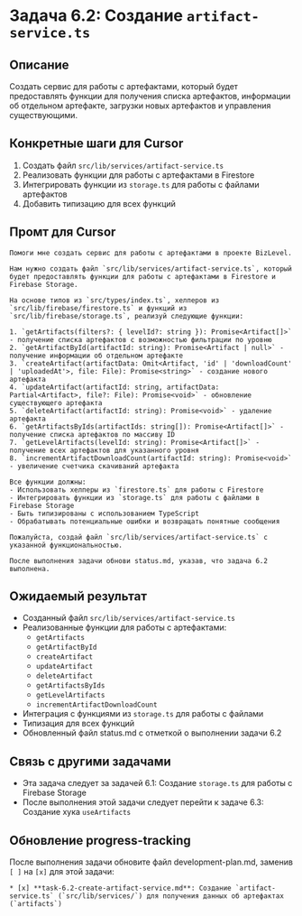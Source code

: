 # Задача 6.2: Создание `artifact-service.ts`

## Описание
Создать сервис для работы с артефактами, который будет предоставлять функции для получения списка артефактов, информации об отдельном артефакте, загрузки новых артефактов и управления существующими.


## Конкретные шаги для Cursor
1. Создать файл `src/lib/services/artifact-service.ts`
2. Реализовать функции для работы с артефактами в Firestore
3. Интегрировать функции из `storage.ts` для работы с файлами артефактов
4. Добавить типизацию для всех функций

## Промт для Cursor
```
Помоги мне создать сервис для работы с артефактами в проекте BizLevel.

Нам нужно создать файл `src/lib/services/artifact-service.ts`, который будет предоставлять функции для работы с артефактами в Firestore и Firebase Storage.

На основе типов из `src/types/index.ts`, хелперов из `src/lib/firebase/firestore.ts` и функций из `src/lib/firebase/storage.ts`, реализуй следующие функции:

1. `getArtifacts(filters?: { levelId?: string }): Promise<Artifact[]>` - получение списка артефактов с возможностью фильтрации по уровню
2. `getArtifactById(artifactId: string): Promise<Artifact | null>` - получение информации об отдельном артефакте
3. `createArtifact(artifactData: Omit<Artifact, 'id' | 'downloadCount' | 'uploadedAt'>, file: File): Promise<string>` - создание нового артефакта
4. `updateArtifact(artifactId: string, artifactData: Partial<Artifact>, file?: File): Promise<void>` - обновление существующего артефакта
5. `deleteArtifact(artifactId: string): Promise<void>` - удаление артефакта
6. `getArtifactsByIds(artifactIds: string[]): Promise<Artifact[]>` - получение списка артефактов по массиву ID
7. `getLevelArtifacts(levelId: string): Promise<Artifact[]>` - получение всех артефактов для указанного уровня
8. `incrementArtifactDownloadCount(artifactId: string): Promise<void>` - увеличение счетчика скачиваний артефакта

Все функции должны:
- Использовать хелперы из `firestore.ts` для работы с Firestore
- Интегрировать функции из `storage.ts` для работы с файлами в Firebase Storage
- Быть типизированы с использованием TypeScript
- Обрабатывать потенциальные ошибки и возвращать понятные сообщения

Пожалуйста, создай файл `src/lib/services/artifact-service.ts` с указанной функциональностью.

После выполнения задачи обнови status.md, указав, что задача 6.2 выполнена.
```

## Ожидаемый результат
- Созданный файл `src/lib/services/artifact-service.ts`
- Реализованные функции для работы с артефактами:
  - `getArtifacts`
  - `getArtifactById`
  - `createArtifact`
  - `updateArtifact`
  - `deleteArtifact`
  - `getArtifactsByIds`
  - `getLevelArtifacts`
  - `incrementArtifactDownloadCount`
- Интеграция с функциями из `storage.ts` для работы с файлами
- Типизация для всех функций
- Обновленный файл status.md с отметкой о выполнении задачи 6.2

## Связь с другими задачами
- Эта задача следует за задачей 6.1: Создание `storage.ts` для работы с Firebase Storage
- После выполнения этой задачи следует перейти к задаче 6.3: Создание хука `useArtifacts`

## Обновление progress-tracking
После выполнения задачи обновите файл development-plan.md, заменив `[ ]` на `[x]` для этой задачи:
```
* [x] **task-6.2-create-artifact-service.md**: Создание `artifact-service.ts` (`src/lib/services/`) для получения данных об артефактах (`artifacts`)
```
